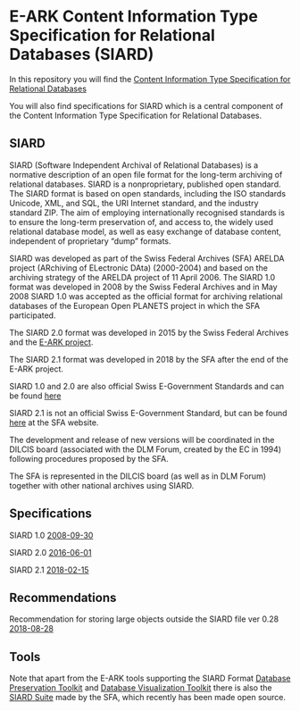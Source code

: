# E-ARK Content Information Type Specification for Relational Databases (SIARD)
In this repository you will find the [Content Information Type Specification for Relational Databases](https://github.com/DILCISBoard/SIARD/blob/master/specification/ContentInformationTypeSpecification_RelationalDatabases.md)

You will also find specifications for SIARD which is a central component of the Content Information Type Specification for Relational Databases.

## SIARD
SIARD (Software Independent Archival of Relational Databases) is a normative description of an open file format for the long-term archiving of relational databases. SIARD is a nonproprietary, published open standard. The SIARD format is based on open standards, including the ISO standards Unicode, XML, and SQL, the URI Internet standard, and the industry standard ZIP. The aim of employing internationally recognised standards is to ensure the long-term preservation of, and access to, the widely used relational database model, as well as easy exchange of database content, independent of proprietary “dump” formats.

SIARD was developed as part of the Swiss Federal Archives (SFA) ARELDA project (ARchiving of ELectronic DAta) (2000-2004) and based on the archiving strategy of the ARELDA project of 11 April 2006.
The SIARD 1.0 format was developed in 2008 by the Swiss Federal Archives and in May 2008 SIARD 1.0 was accepted as the official format for archiving relational databases of the European Open PLANETS project in which the SFA participated.

The SIARD 2.0 format was developed in 2015 by the Swiss Federal Archives and the [E-ARK project](http://www.eark-project.com/). 

The SIARD 2.1 format was developed in 2018 by the SFA after the end of the E-ARK project.

SIARD 1.0 and 2.0 are also official Swiss E-Government Standards and can be found [here](https://www.ech.ch/vechweb/page?p=dossier&documentNumber=eCH-0165&documentVersion=2.0)

SIARD 2.1 is not an official Swiss E-Government Standard, but can be found [here](https://www.bar.admin.ch/dam/bar/de/dokumente/kundeninformation/siard_formatbeschreibung.pdf.download.pdf/siard_formatbeschreibung.pdf  
) at the SFA website.

The development and release of new versions will be coordinated in the DILCIS board (associated with the DLM Forum, created by the EC in 1994) following procedures proposed by the SFA.

The SFA is represented in the DILCIS board (as well as in DLM Forum) together with other national archives using SIARD.

## Specifications

SIARD 1.0 [2008-09-30](https://github.com/DILCISBoard/SIARD/blob/master/SIARD%201.0/format/2008-09-30/) 

SIARD 2.0 [2016-06-01](https://github.com/DILCISBoard/SIARD/blob/master/SIARD%202.0/format/2016-06-01/)

SIARD 2.1 [2018-02-15](https://github.com/DILCISBoard/SIARD/blob/master/SIARD%202.1/format/2018-02-15/)

## Recommendations

Recommendation for storing large objects outside the SIARD file ver 0.28 [2018-08-28](https://github.com/DILCISBoard/SIARD/blob/master/SIARD%202.1/recommendations/lobs%20outside%20the%20SIARD%20file/0.28/Recommendation%20for%20storing%20large%20objects%20outside%20the%20SIARD%20file%20ver%200.28.gd.odt)

## Tools
Note that apart from the E-ARK tools supporting the SIARD Format [Database Preservation Toolkit](http://www.database-preservation.com/) and [Database Visualization Toolkit](http://visualization.database-preservation.com/) there is also the [SIARD Suite](https://www.bar.admin.ch/bar/en/home.html#tab_siard_suite_open_sou_1133284751) made by the SFA, which recently has been made open source.
